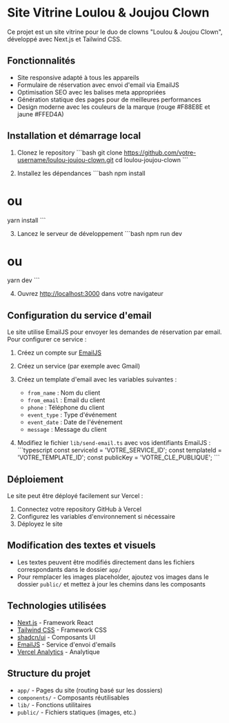 # Site Vitrine Loulou & Joujou Clown

Ce projet est un site vitrine pour le duo de clowns "Loulou & Joujou Clown", développé avec Next.js et Tailwind CSS.

## Fonctionnalités

- Site responsive adapté à tous les appareils
- Formulaire de réservation avec envoi d'email via EmailJS
- Optimisation SEO avec les balises meta appropriées
- Génération statique des pages pour de meilleures performances
- Design moderne avec les couleurs de la marque (rouge #F88E8E et jaune #FFED4A)

## Installation et démarrage local

1. Clonez le repository
\`\`\`bash
git clone https://github.com/votre-username/loulou-joujou-clown.git
cd loulou-joujou-clown
\`\`\`

2. Installez les dépendances
\`\`\`bash
npm install
# ou
yarn install
\`\`\`

3. Lancez le serveur de développement
\`\`\`bash
npm run dev
# ou
yarn dev
\`\`\`

4. Ouvrez [http://localhost:3000](http://localhost:3000) dans votre navigateur

## Configuration du service d'email

Le site utilise EmailJS pour envoyer les demandes de réservation par email. Pour configurer ce service :

1. Créez un compte sur [EmailJS](https://www.emailjs.com/)
2. Créez un service (par exemple avec Gmail)
3. Créez un template d'email avec les variables suivantes :
   - `from_name` : Nom du client
   - `from_email` : Email du client
   - `phone` : Téléphone du client
   - `event_type` : Type d'événement
   - `event_date` : Date de l'événement
   - `message` : Message du client

4. Modifiez le fichier `lib/send-email.ts` avec vos identifiants EmailJS :
\`\`\`typescript
const serviceId = 'VOTRE_SERVICE_ID';
const templateId = 'VOTRE_TEMPLATE_ID';
const publicKey = 'VOTRE_CLE_PUBLIQUE';
\`\`\`

## Déploiement

Le site peut être déployé facilement sur Vercel :

1. Connectez votre repository GitHub à Vercel
2. Configurez les variables d'environnement si nécessaire
3. Déployez le site

## Modification des textes et visuels

- Les textes peuvent être modifiés directement dans les fichiers correspondants dans le dossier `app/`
- Pour remplacer les images placeholder, ajoutez vos images dans le dossier `public/` et mettez à jour les chemins dans les composants

## Technologies utilisées

- [Next.js](https://nextjs.org/) - Framework React
- [Tailwind CSS](https://tailwindcss.com/) - Framework CSS
- [shadcn/ui](https://ui.shadcn.com/) - Composants UI
- [EmailJS](https://www.emailjs.com/) - Service d'envoi d'emails
- [Vercel Analytics](https://vercel.com/analytics) - Analytique

## Structure du projet

- `app/` - Pages du site (routing basé sur les dossiers)
- `components/` - Composants réutilisables
- `lib/` - Fonctions utilitaires
- `public/` - Fichiers statiques (images, etc.)
